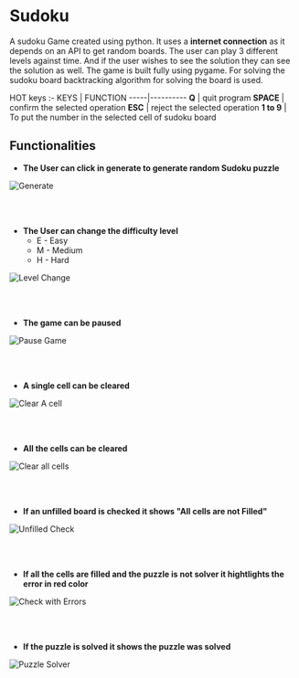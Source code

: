 # Sudoku

A sudoku Game created using python.
It uses a **internet connection** as it depends on an API to get random boards. 
The user can play 3 different levels against time. And if the user wishes to see the solution they can see the solution as well.
The game is built fully using pygame.
For solving the sudoku board backtracking algorithm for solving the board is used.

HOT keys :-
  KEYS | FUNCTION
  -----|----------
  **Q** | quit program
  **SPACE** | confirm the selected operation
  **ESC** | reject the selected operation
  **1 to 9** | To put the number in the selected cell of sudoku board


## Functionalities

* __The User can click in generate to generate random Sudoku puzzle__

![Generate](gifs/generate.gif)

<br />
<br />


* __The User can change the difficulty level__
  * E - Easy
  * M - Medium
  * H - Hard

![Level Change](gifs/level.gif)

<br />
<br />

* __The game can be paused__

![Pause Game](gifs/pause.gif)

<br />
<br />

* __A single cell can be cleared__ 

![Clear A cell](gifs/remove.gif)

<br />
<br />

* __All the cells can be cleared__

![Clear all cells](gifs/reset.gif)

<br />
<br />

* __If an unfilled board is checked it shows "All cells are not Filled"__

![Unfilled Check](gifs/check.gif)

<br />
<br />

* __If all the cells are filled and the puzzle is not solver it hightlights the error in red color__

![Check with Errors](gifs/check1.gif)

<br />
<br />

* __If the puzzle is solved it shows the puzzle was solved__

![Puzzle Solver](gifs/check3.gif)
